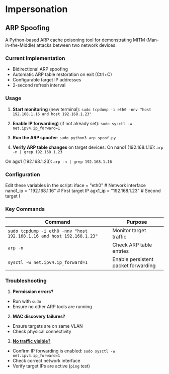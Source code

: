 # Impersonation
## ARP Spoofing

A Python-based ARP cache poisoning tool for demonstrating MITM (Man-in-the-Middle) attacks between two network devices.

### Current Implementation 
- Bidirectional ARP spoofing
- Automatic ARP table restoration on exit (Ctrl+C)
- Configurable target IP addresses
- 2-second refresh interval

### Usage
1. **Start monitoring** (new terminal):
```sudo tcpdump -i eth0 -nnv "host 192.168.1.16 and host 192.168.1.23"```
2. **Enable IP forwarding)** (if not already set):
```sudo sysctl -w net.ipv4.ip_forward=1```

3. **Run the ARP spoofer**:
```sudo python3 arp_spoof.py```


4. **Verify ARP table changes** on target devices:
On nano1 (192.168.1.16):
```arp -n | grep 192.168.1.23```

On agx1 (192.168.1.23):
```arp -n | grep 192.168.1.16```


### Configuration
Edit these variables in the script:
iface = "eth0" # Network interface
nano1_ip = "192.168.1.16" # First target IP
agx1_ip = "192.168.1.23" # Second target I

### Key Commands
| Command | Purpose |
|---------|---------|
| `sudo tcpdump -i eth0 -nnv "host 192.168.1.16 and host 192.168.1.23"` | Monitor target traffic |
| `arp -n` | Check ARP table entries |
| `sysctl -w net.ipv4.ip_forward=1` | Enable persistent packet forwarding |

### Troubleshooting
1. **Permission errors?**
- Run with `sudo`
- Ensure no other ARP tools are running

2. **MAC discovery failures?**
- Ensure targets are on same VLAN
- Check physical connectivity

3. **[No traffic visible?](pplx://action/followup)**
- Confirm IP forwarding is enabled:
     ```sudo sysctl -w net.ipv4.ip_forward=1```
- Check correct network interface
- Verify target IPs are active (`ping` test)
